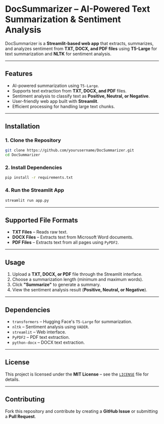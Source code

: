 # **DocSummarizer – AI-Powered Text Summarization & Sentiment Analysis**  

DocSummarizer is a **Streamlit-based web app** that extracts, summarizes, and analyzes sentiment from **TXT, DOCX, and PDF files** using **T5-Large** for text summarization and **NLTK** for sentiment analysis.  

---

## **Features**  
- AI-powered summarization using `T5-Large`.  
- Supports text extraction from **TXT, DOCX, and PDF** files.  
- Sentiment analysis to classify text as **Positive, Neutral, or Negative**.  
- User-friendly web app built with **Streamlit**.  
- Efficient processing for handling large text chunks.  

---

## **Installation**  

### **1. Clone the Repository**  
```bash
git clone https://github.com/yourusername/DocSummarizer.git
cd DocSummarizer
```

### **2. Install Dependencies**  
```bash
pip install -r requirements.txt
```

### **4. Run the Streamlit App**  
```bash
streamlit run app.py
```

---

## **Supported File Formats**  
- **TXT Files** – Reads raw text.  
- **DOCX Files** – Extracts text from Microsoft Word documents.  
- **PDF Files** – Extracts text from all pages using `PyPDF2`.  

---

## **Usage**  
1. Upload a **TXT, DOCX, or PDF** file through the Streamlit interface.  
2. Choose a summarization length (minimum and maximum words).  
3. Click **"Summarize"** to generate a summary.  
4. View the sentiment analysis result (**Positive, Neutral, or Negative**).  

---

## **Dependencies**  
- `transformers` – Hugging Face's `T5-Large` for summarization.  
- `nltk` – Sentiment analysis using `VADER`.  
- `streamlit` – Web interface.  
- `PyPDF2` – PDF text extraction.  
- `python-docx` – DOCX text extraction.  

---

<!-- ## **Demo Screenshot**  
_(You can add a screenshot of the app interface here.)_  

--- -->

## **License**  
This project is licensed under the **MIT License** – see the [`LICENSE`](LICENSE) file for details.  

---

## **Contributing**  
Fork this repository and contribute by creating a **GitHub Issue** or submitting a **Pull Request**.  

